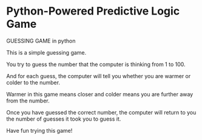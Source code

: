 # Python-Powered Predictive Logic Game
GUESSING GAME in python

This is a simple guessing game.

You try to guess the number that the computer is thinking from 1 to 100.

And for each guess, the computer will tell you whether you are warmer or colder to the number.

Warmer in this game means closer and colder means you are further away from the number.

Once you have guessed the correct number, the computer will return to you the number of guesses it took you to guess it.

Have fun trying this game!

